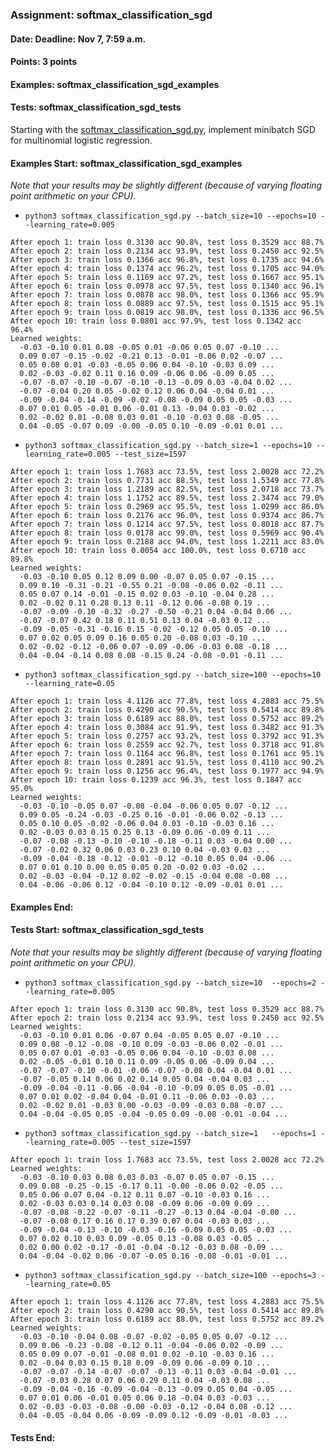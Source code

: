 ### Assignment: softmax_classification_sgd
#### Date: Deadline: Nov 7, 7:59 a.m.
#### Points: 3 points
#### Examples: softmax_classification_sgd_examples
#### Tests: softmax_classification_sgd_tests

Starting with the [softmax_classification_sgd.py](https://github.com/ufal/npfl129/tree/master/labs/04/softmax_classification_sgd.py),
implement minibatch SGD for multinomial logistic regression.

#### Examples Start: softmax_classification_sgd_examples
_Note that your results may be slightly different (because of varying floating point arithmetic on your CPU)._
- `python3 softmax_classification_sgd.py --batch_size=10 --epochs=10 --learning_rate=0.005`
```
After epoch 1: train loss 0.3130 acc 90.8%, test loss 0.3529 acc 88.7%
After epoch 2: train loss 0.2134 acc 93.9%, test loss 0.2450 acc 92.5%
After epoch 3: train loss 0.1366 acc 96.8%, test loss 0.1735 acc 94.6%
After epoch 4: train loss 0.1374 acc 96.2%, test loss 0.1705 acc 94.0%
After epoch 5: train loss 0.1169 acc 97.2%, test loss 0.1667 acc 95.1%
After epoch 6: train loss 0.0978 acc 97.5%, test loss 0.1340 acc 96.1%
After epoch 7: train loss 0.0878 acc 98.0%, test loss 0.1366 acc 95.9%
After epoch 8: train loss 0.0889 acc 97.5%, test loss 0.1515 acc 95.1%
After epoch 9: train loss 0.0819 acc 98.0%, test loss 0.1336 acc 96.5%
After epoch 10: train loss 0.0801 acc 97.9%, test loss 0.1342 acc 96.4%
Learned weights:
  -0.03 -0.10 0.01 0.08 -0.05 0.01 -0.06 0.05 0.07 -0.10 ...
  0.09 0.07 -0.15 -0.02 -0.21 0.13 -0.01 -0.06 0.02 -0.07 ...
  0.05 0.08 0.01 -0.03 -0.05 0.06 0.04 -0.10 -0.03 0.09 ...
  0.02 -0.03 -0.02 0.11 0.16 0.09 -0.06 0.06 -0.09 0.05 ...
  -0.07 -0.07 -0.10 -0.07 -0.10 -0.13 -0.09 0.03 -0.04 0.02 ...
  -0.07 -0.04 0.20 0.05 -0.02 0.12 0.06 0.04 -0.04 0.01 ...
  -0.09 -0.04 -0.14 -0.09 -0.02 -0.08 -0.09 0.05 0.05 -0.03 ...
  0.07 0.01 0.05 -0.01 0.06 -0.01 0.13 -0.04 0.03 -0.02 ...
  0.02 -0.02 0.01 -0.08 0.03 0.01 -0.10 -0.03 0.08 -0.05 ...
  0.04 -0.05 -0.07 0.09 -0.00 -0.05 0.10 -0.09 -0.01 0.01 ...
```
- `python3 softmax_classification_sgd.py --batch_size=1 --epochs=10 --learning_rate=0.005 --test_size=1597`
```
After epoch 1: train loss 1.7683 acc 73.5%, test loss 2.0028 acc 72.2%
After epoch 2: train loss 0.7731 acc 88.5%, test loss 1.5349 acc 77.8%
After epoch 3: train loss 1.2189 acc 82.5%, test loss 2.0718 acc 73.7%
After epoch 4: train loss 1.1752 acc 89.5%, test loss 2.3474 acc 79.0%
After epoch 5: train loss 0.2969 acc 95.5%, test loss 1.0299 acc 86.0%
After epoch 6: train loss 0.2176 acc 96.0%, test loss 0.9374 acc 86.7%
After epoch 7: train loss 0.1214 acc 97.5%, test loss 0.8018 acc 87.7%
After epoch 8: train loss 0.0178 acc 99.0%, test loss 0.5969 acc 90.4%
After epoch 9: train loss 0.2188 acc 94.0%, test loss 1.2211 acc 83.0%
After epoch 10: train loss 0.0054 acc 100.0%, test loss 0.6710 acc 89.8%
Learned weights:
  -0.03 -0.10 0.05 0.12 0.09 0.00 -0.07 0.05 0.07 -0.15 ...
  0.09 0.10 -0.31 -0.21 -0.55 0.21 -0.08 -0.06 0.02 -0.11 ...
  0.05 0.07 0.14 -0.01 -0.15 0.02 0.03 -0.10 -0.04 0.28 ...
  0.02 -0.02 0.11 0.28 0.13 0.11 -0.12 0.06 -0.08 0.19 ...
  -0.07 -0.09 -0.10 -0.32 -0.27 -0.50 -0.21 0.04 -0.04 0.06 ...
  -0.07 -0.07 0.42 0.18 0.11 0.51 0.13 0.04 -0.03 0.12 ...
  -0.09 -0.05 -0.31 -0.16 0.15 -0.02 -0.12 0.05 0.05 -0.10 ...
  0.07 0.02 0.05 0.09 0.16 0.05 0.20 -0.08 0.03 -0.10 ...
  0.02 -0.02 -0.12 -0.06 0.07 -0.09 -0.06 -0.03 0.08 -0.18 ...
  0.04 -0.04 -0.14 0.08 0.08 -0.15 0.24 -0.08 -0.01 -0.11 ...
```
- `python3 softmax_classification_sgd.py --batch_size=100 --epochs=10 --learning_rate=0.05`
```
After epoch 1: train loss 4.1126 acc 77.8%, test loss 4.2883 acc 75.5%
After epoch 2: train loss 0.4290 acc 90.5%, test loss 0.5414 acc 89.8%
After epoch 3: train loss 0.6189 acc 88.0%, test loss 0.5752 acc 89.2%
After epoch 4: train loss 0.3084 acc 91.9%, test loss 0.3482 acc 91.3%
After epoch 5: train loss 0.2757 acc 93.2%, test loss 0.3792 acc 91.3%
After epoch 6: train loss 0.2559 acc 92.7%, test loss 0.3718 acc 91.8%
After epoch 7: train loss 0.1164 acc 96.8%, test loss 0.1761 acc 95.1%
After epoch 8: train loss 0.2891 acc 91.5%, test loss 0.4110 acc 90.2%
After epoch 9: train loss 0.1256 acc 96.4%, test loss 0.1977 acc 94.9%
After epoch 10: train loss 0.1239 acc 96.3%, test loss 0.1847 acc 95.0%
Learned weights:
  -0.03 -0.10 -0.05 0.07 -0.08 -0.04 -0.06 0.05 0.07 -0.12 ...
  0.09 0.05 -0.24 -0.03 -0.25 0.16 -0.01 -0.06 0.02 -0.13 ...
  0.05 0.10 0.05 -0.02 -0.06 0.04 0.03 -0.10 -0.03 0.16 ...
  0.02 -0.03 0.03 0.15 0.25 0.13 -0.09 0.06 -0.09 0.11 ...
  -0.07 -0.08 -0.13 -0.10 -0.10 -0.18 -0.11 0.03 -0.04 0.00 ...
  -0.07 -0.02 0.32 0.06 0.03 0.23 0.10 0.04 -0.03 0.03 ...
  -0.09 -0.04 -0.18 -0.12 -0.01 -0.12 -0.10 0.05 0.04 -0.06 ...
  0.07 0.01 0.10 0.00 0.05 0.05 0.20 -0.02 0.03 -0.02 ...
  0.02 -0.03 -0.04 -0.12 0.02 -0.02 -0.15 -0.04 0.08 -0.08 ...
  0.04 -0.06 -0.06 0.12 -0.04 -0.10 0.12 -0.09 -0.01 0.01 ...
```
#### Examples End:
#### Tests Start: softmax_classification_sgd_tests
_Note that your results may be slightly different (because of varying floating point arithmetic on your CPU)._
- `python3 softmax_classification_sgd.py --batch_size=10  --epochs=2 --learning_rate=0.005`
```
After epoch 1: train loss 0.3130 acc 90.8%, test loss 0.3529 acc 88.7%
After epoch 2: train loss 0.2134 acc 93.9%, test loss 0.2450 acc 92.5%
Learned weights:
  -0.03 -0.10 0.01 0.06 -0.07 0.04 -0.05 0.05 0.07 -0.10 ...
  0.09 0.08 -0.12 -0.08 -0.10 0.09 -0.03 -0.06 0.02 -0.01 ...
  0.05 0.07 0.01 -0.03 -0.05 0.06 0.04 -0.10 -0.03 0.08 ...
  0.02 -0.05 -0.01 0.10 0.11 0.09 -0.05 0.06 -0.09 0.04 ...
  -0.07 -0.07 -0.10 -0.01 -0.06 -0.07 -0.08 0.04 -0.04 0.01 ...
  -0.07 -0.05 0.14 0.06 0.02 0.14 0.05 0.04 -0.04 0.03 ...
  -0.09 -0.04 -0.11 -0.06 -0.04 -0.10 -0.09 0.05 0.05 -0.01 ...
  0.07 0.01 0.02 -0.04 0.04 -0.01 0.11 -0.06 0.03 -0.03 ...
  0.02 -0.02 0.01 -0.03 0.00 -0.03 -0.09 -0.03 0.08 -0.07 ...
  0.04 -0.04 -0.05 0.05 -0.04 -0.05 0.09 -0.08 -0.01 -0.04 ...
```
- `python3 softmax_classification_sgd.py --batch_size=1   --epochs=1 --learning_rate=0.005 --test_size=1597`
```
After epoch 1: train loss 1.7683 acc 73.5%, test loss 2.0028 acc 72.2%
Learned weights:
  -0.03 -0.10 0.03 0.08 0.03 0.03 -0.07 0.05 0.07 -0.15 ...
  0.09 0.08 -0.25 -0.15 -0.17 0.11 -0.00 -0.06 0.02 -0.05 ...
  0.05 0.06 0.07 0.04 -0.12 0.11 0.07 -0.10 -0.03 0.16 ...
  0.02 -0.03 0.03 0.14 0.03 0.08 -0.09 0.06 -0.09 0.09 ...
  -0.07 -0.08 -0.22 -0.07 -0.11 -0.27 -0.13 0.04 -0.04 -0.00 ...
  -0.07 -0.08 0.17 0.16 0.17 0.39 0.07 0.04 -0.03 0.03 ...
  -0.09 -0.04 -0.13 -0.10 -0.03 -0.16 -0.09 0.05 0.05 -0.03 ...
  0.07 0.02 0.10 0.03 0.09 -0.05 0.13 -0.08 0.03 -0.05 ...
  0.02 0.00 0.02 -0.17 -0.01 -0.04 -0.12 -0.03 0.08 -0.09 ...
  0.04 -0.04 -0.02 0.06 -0.07 -0.05 0.16 -0.08 -0.01 -0.01 ...
```
- `python3 softmax_classification_sgd.py --batch_size=100 --epochs=3 --learning_rate=0.05`
```
After epoch 1: train loss 4.1126 acc 77.8%, test loss 4.2883 acc 75.5%
After epoch 2: train loss 0.4290 acc 90.5%, test loss 0.5414 acc 89.8%
After epoch 3: train loss 0.6189 acc 88.0%, test loss 0.5752 acc 89.2%
Learned weights:
  -0.03 -0.10 -0.04 0.08 -0.07 -0.02 -0.05 0.05 0.07 -0.12 ...
  0.09 0.06 -0.23 -0.08 -0.12 0.11 -0.04 -0.06 0.02 -0.09 ...
  0.05 0.09 0.07 -0.01 -0.08 0.01 0.02 -0.10 -0.03 0.16 ...
  0.02 -0.04 0.03 0.15 0.18 0.09 -0.09 0.06 -0.09 0.10 ...
  -0.07 -0.07 -0.14 -0.07 -0.07 -0.13 -0.11 0.03 -0.04 -0.01 ...
  -0.07 -0.03 0.28 0.07 0.06 0.29 0.11 0.04 -0.03 0.08 ...
  -0.09 -0.04 -0.16 -0.09 -0.04 -0.13 -0.09 0.05 0.04 -0.05 ...
  0.07 0.01 0.06 -0.01 0.05 0.06 0.18 -0.04 0.03 -0.03 ...
  0.02 -0.03 -0.03 -0.08 -0.00 -0.03 -0.12 -0.04 0.08 -0.12 ...
  0.04 -0.05 -0.04 0.06 -0.09 -0.09 0.12 -0.09 -0.01 -0.03 ...
```
#### Tests End:

